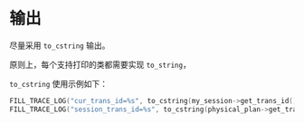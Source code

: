 输出 
=======================



尽量采用 `to_cstring` 输出。

原则上，每个支持打印的类都需要实现 `to_string`，

`to_cstring` 使用示例如下：

```cpp
FILL_TRACE_LOG("cur_trans_id=%s", to_cstring(my_session->get_trans_id()));
FILL_TRACE_LOG("session_trans_id=%s", to_cstring(physical_plan->get_trans_id()));
```



